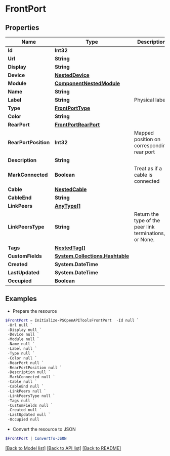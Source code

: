 # FrontPort
## Properties

Name | Type | Description | Notes
------------ | ------------- | ------------- | -------------
**Id** | **Int32** |  | [readonly] 
**Url** | **String** |  | [readonly] 
**Display** | **String** |  | [readonly] 
**Device** | [**NestedDevice**](NestedDevice.md) |  | 
**Module** | [**ComponentNestedModule**](ComponentNestedModule.md) |  | [optional] 
**Name** | **String** |  | 
**Label** | **String** | Physical label | [optional] 
**Type** | [**FrontPortType**](FrontPortType.md) |  | 
**Color** | **String** |  | [optional] 
**RearPort** | [**FrontPortRearPort**](FrontPortRearPort.md) |  | 
**RearPortPosition** | **Int32** | Mapped position on corresponding rear port | [optional] 
**Description** | **String** |  | [optional] 
**MarkConnected** | **Boolean** | Treat as if a cable is connected | [optional] 
**Cable** | [**NestedCable**](NestedCable.md) |  | [readonly] 
**CableEnd** | **String** |  | [readonly] 
**LinkPeers** | [**AnyType[]**](AnyType.md) |  | [readonly] 
**LinkPeersType** | **String** | Return the type of the peer link terminations, or None. | [readonly] 
**Tags** | [**NestedTag[]**](NestedTag.md) |  | [optional] 
**CustomFields** | [**System.Collections.Hashtable**](AnyType.md) |  | [optional] 
**Created** | **System.DateTime** |  | [readonly] 
**LastUpdated** | **System.DateTime** |  | [readonly] 
**Occupied** | **Boolean** |  | [readonly] 

## Examples

- Prepare the resource
```powershell
$FrontPort = Initialize-PSOpenAPIToolsFrontPort  -Id null `
 -Url null `
 -Display null `
 -Device null `
 -Module null `
 -Name null `
 -Label null `
 -Type null `
 -Color null `
 -RearPort null `
 -RearPortPosition null `
 -Description null `
 -MarkConnected null `
 -Cable null `
 -CableEnd null `
 -LinkPeers null `
 -LinkPeersType null `
 -Tags null `
 -CustomFields null `
 -Created null `
 -LastUpdated null `
 -Occupied null
```

- Convert the resource to JSON
```powershell
$FrontPort | ConvertTo-JSON
```

[[Back to Model list]](../README.md#documentation-for-models) [[Back to API list]](../README.md#documentation-for-api-endpoints) [[Back to README]](../README.md)

